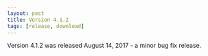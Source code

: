 ```yaml
---
layout: post
title: Version 4.1.2
tags: [release, download]
---
```


Version 4.1.2 was released August 14, 2017 - a minor bug fix release.
